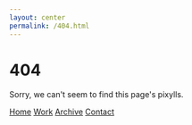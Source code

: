 ```yaml
---
layout: center
permalink: /404.html
---
```


# 404

Sorry, we can't seem to find this page's pixylls.

<div class="mt3">
  <a href="{{ site.baseurl }}/" class="button button-blue button-big">Home</a>
  <a href="{{ site.baseurl }}/work/" class="button button-blue button-big">Work</a>
  <a href="{{ site.baseurl }}/archive/" class="button button-blue button-big">Archive</a>
  <a href="{{ site.baseurl }}/contact/" class="button button-blue button-big">Contact</a>
</div>
